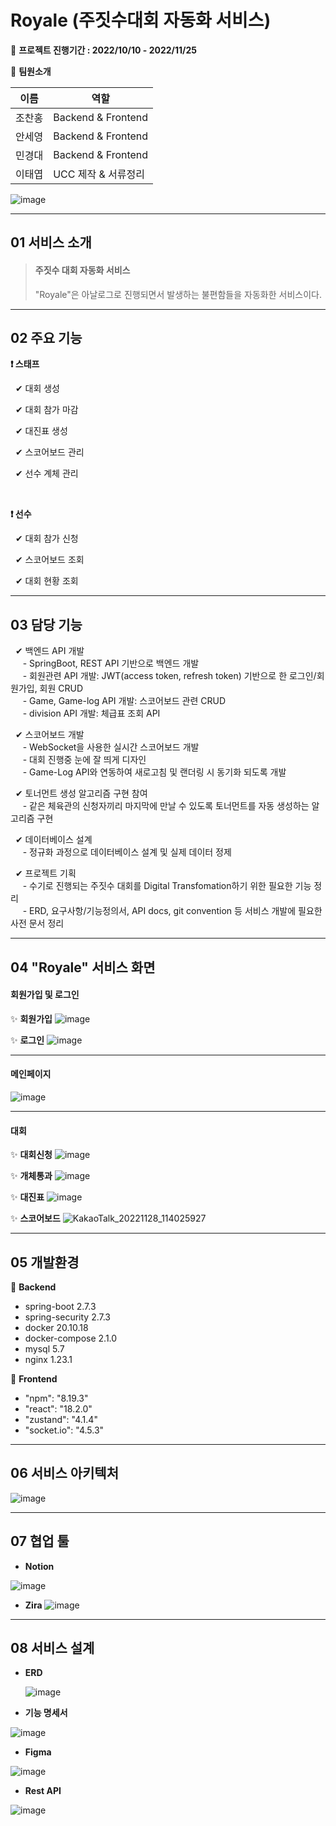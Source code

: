 # Royale (주짓수대회 자동화 서비스)


📆 **프로젝트 진행기간 : 2022/10/10 - 2022/11/25** 

🎈 **팀원소개**

| 이름  | 역할                 |
| --- | ------------------ |
| 조찬홍 | Backend & Frontend |
| 안세영 | Backend & Frontend |
| 민경대 | Backend & Frontend |
| 이태엽 | UCC 제작 & 서류정리|


![image](https://user-images.githubusercontent.com/62234293/204180303-6d30643e-0713-4db5-a00a-431acfeed5c8.png)

---

## 01 서비스 소개

> #### 주짓수 대회 자동화 서비스
> 
> "Royale"은 아날로그로 진행되면서 발생하는 불편함들을 자동화한 서비스이다.

---

## 02 주요 기능

**❗ 스태프**

&nbsp;&nbsp;✔ 대회 생성

&nbsp;&nbsp;✔ 대회 참가 마감

&nbsp;&nbsp;✔ 대진표 생성

&nbsp;&nbsp;✔ 스코어보드 관리

&nbsp;&nbsp;✔ 선수 계체 관리

<br/>

**❗ 선수**

&nbsp;&nbsp;✔ 대회 참가 신청

&nbsp;&nbsp;✔ 스코어보드 조회

&nbsp;&nbsp;✔ 대회 현황 조회

---

## 03 담당 기능

&nbsp;&nbsp;✔ 백엔드 API 개발<br/>
&nbsp;&nbsp;&nbsp;&nbsp; - SpringBoot, REST API 기반으로 백엔드 개발<br/>
&nbsp;&nbsp;&nbsp;&nbsp; - 회원관련 API 개발: JWT(access token, refresh token) 기반으로 한 로그인/회원가입, 회원 CRUD<br/>
&nbsp;&nbsp;&nbsp;&nbsp; - Game, Game-log API 개발: 스코어보드 관련 CRUD<br/>
&nbsp;&nbsp;&nbsp;&nbsp; - division API 개발: 체급표 조회 API<br/>

&nbsp;&nbsp;✔ 스코어보드 개발<br/>
&nbsp;&nbsp;&nbsp;&nbsp; - WebSocket을 사용한 실시간 스코어보드 개발<br/>
&nbsp;&nbsp;&nbsp;&nbsp; - 대회 진행중 눈에 잘 띄게 디자인<br/>
&nbsp;&nbsp;&nbsp;&nbsp; - Game-Log API와 연동하여 새로고침 및 랜더링 시 동기화 되도록 개발<br/>

&nbsp;&nbsp;✔ 토너먼트 생성 알고리즘 구현 참여<br/>
&nbsp;&nbsp;&nbsp;&nbsp; - 같은 체육관의 신청자끼리 마지막에 만날 수 있도록 토너먼트를 자동 생성하는 알고리즘 구현<br/>

&nbsp;&nbsp;✔ 데이터베이스 설계<br/>
&nbsp;&nbsp;&nbsp;&nbsp; - 정규화 과정으로 데이터베이스 설계 및 실제 데이터 정제<br/>

&nbsp;&nbsp;✔ 프로젝트 기획<br/>
&nbsp;&nbsp;&nbsp;&nbsp; - 수기로 진행되는 주짓수 대회를 Digital Transfomation하기 위한 필요한 기능 정리<br/>
&nbsp;&nbsp;&nbsp;&nbsp; - ERD, 요구사항/기능정의서, API docs, git convention 등 서비스 개발에 필요한 사전 문서 정리<br/>

---

## 04 "Royale" 서비스 화면

#### **회원가입 및 로그인**

✨ **회원가입**
![image](https://user-images.githubusercontent.com/62234293/204178650-520fd7d3-0404-460f-a74d-53fc63230937.png)

✨ **로그인**
![image](https://user-images.githubusercontent.com/62234293/204178670-7d1beaf3-1bee-4f72-a1c1-8a526ea55376.png)

---

#### 메인페이지

![image](https://user-images.githubusercontent.com/62234293/204178700-45994e5a-d62d-43f6-ab3a-ec1527bb94c9.png)

---

#### 대회

✨ **대회신청**
![image](https://user-images.githubusercontent.com/62234293/204178789-cf4eceac-dc7e-46aa-8e99-d2e98b54e1eb.png)

✨ **개체통과**
![image](https://user-images.githubusercontent.com/62234293/204178927-241ab4b1-47d8-4fc5-862e-69009f4168eb.png)

✨ **대진표**
![image](https://user-images.githubusercontent.com/62234293/204178989-7fbf509d-f86b-419a-b328-b8310f81ba28.png)

✨ **스코어보드**
![KakaoTalk_20221128_114025927](https://user-images.githubusercontent.com/62234293/204180126-37cc8289-14eb-46cf-8ced-1a90c5e1fa32.gif)


---

## 05 개발환경

📌 **Backend**
- spring-boot 2.7.3
- spring-security 2.7.3
- docker 20.10.18
- docker-compose 2.1.0
- mysql 5.7
- nginx 1.23.1

📌 **Frontend**
- "npm": "8.19.3"
- "react": "18.2.0"
- "zustand": "4.1.4"
- "socket.io": "4.5.3"

---

## 06 서비스 아키텍처

![image](https://user-images.githubusercontent.com/62234293/204178568-c591e119-fc6f-4ae2-b8f5-8e10babf2837.png)

---


## 07 협업 툴

- **Notion**

![image](https://user-images.githubusercontent.com/62234293/204177389-eb8d3278-6ef7-462a-a40a-613c47118636.png)

- **Zira**
![image](https://user-images.githubusercontent.com/62234293/204180730-ca96a930-4088-4900-a37e-195ccf79654c.png)

---

## 08 서비스 설계

- **ERD**
  
  ![image](https://user-images.githubusercontent.com/62234293/204178034-a7bf3270-5a97-4bd3-a49a-f124e07f0ec7.png)

- **기능 명세서**

![image](https://user-images.githubusercontent.com/62234293/204178124-96e86a5a-bd1a-4d3e-bbb4-55361342b845.png)

- **Figma**

![image](https://user-images.githubusercontent.com/62234293/204178246-11e3b3ca-b81b-417d-aa69-ad005a669e6a.png)

- **Rest API**

![image](https://user-images.githubusercontent.com/62234293/204180205-7a0aafda-34d7-4345-8d3f-a39f8d5f601a.png)

